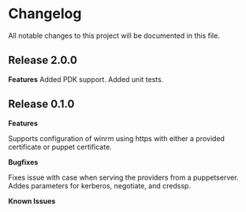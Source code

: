 # Changelog

All notable changes to this project will be documented in this file.



## Release 2.0.0

**Features**
Added PDK support.
Added unit tests.

## Release 0.1.0

**Features**

Supports configuration of winrm using https with either a provided
certificate or puppet certificate.

**Bugfixes**

Fixes issue with case when serving the providers from a puppetserver.
Addes parameters for kerberos, negotiate, and credssp.

**Known Issues**
